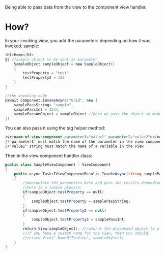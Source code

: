 Being able to pass data from the view to the component view handler. 
# How?
In your invoking view, you add the parameters depending on how it was invoked.
sample:
```c#
<h1>Home</h1>
@{ //sample object to be sent as parameter
	SampleObject sampleObject = new SampleObject()
	{
		testProperty = "test",
		testProperty2 = 123
	}
}

//the invoking code
@await Component.InvokeAsync("Grid", new {
	samplePassString= "sample",
	samplePassInt = 1234,
	samplePassAnObject = sampleObject //here we pass the object we made above
})
```
You can also pass it using the tag helper method:
```html
<vc:name-of-view-component parameter1="value1" parameter2="value2"></vc:name-of-view-component>
//`parameter1` must match the name of the parameter in the view component class
//"value1" string must match the name of a variable in the view
```

Then in the view component handler class:
```c#
public class SampleViewComponent : ViewComponent 
{
	public async Task<IViewComponentResult> InvokeAsync(string samplePassString, int samplePassInt, SampleObject sampleObject) //here you receive the parameters
	{
		//manipulate the parameters here and pass the results depending in whats needed
		//here is a sample process:
		if(sampleObject.testProperty == null)
		{
			sampleObject.testProperty = samplePassString;
		}
		if(sampleObject.testProperty2 == null)
		{
			sampleObject.testProperty2 = samplePassInt;
		}
	    return View(sampleObject); //returns the processed object to a strongly typed component view
	    //If you have a custom name for the view, then you should:
	    //return View("_NameOfTheView", sampleObject); 
	}
}
```